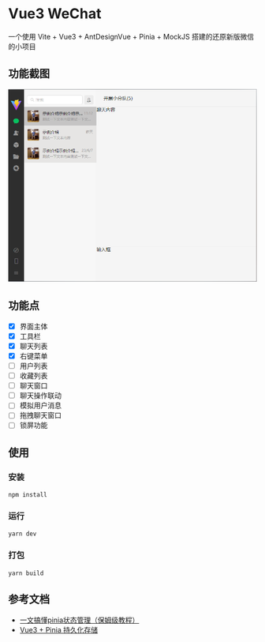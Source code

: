 # Vue3 WeChat

一个使用 Vite + Vue3 + AntDesignVue + Pinia + MockJS 搭建的还原新版微信的小项目

## 功能截图

![功能截图](./snapshot/interface.jpg)

## 功能点

- [x] 界面主体
- [x] 工具栏
- [x] 聊天列表
- [x] 右键菜单
- [ ] 用户列表
- [ ] 收藏列表
- [ ] 聊天窗口
- [ ] 聊天操作联动
- [ ] 模拟用户消息
- [ ] 拖拽聊天窗口
- [ ] 锁屏功能

## 使用

### 安装

```
npm install
```

### 运行

```
yarn dev
```

### 打包

```
yarn build
```

## 参考文档

- [一文搞懂pinia状态管理（保姆级教程）](https://zhuanlan.zhihu.com/p/533233367)
- [Vue3 + Pinia 持久化存储](https://blog.csdn.net/weixin_36757282/article/details/127226319)
